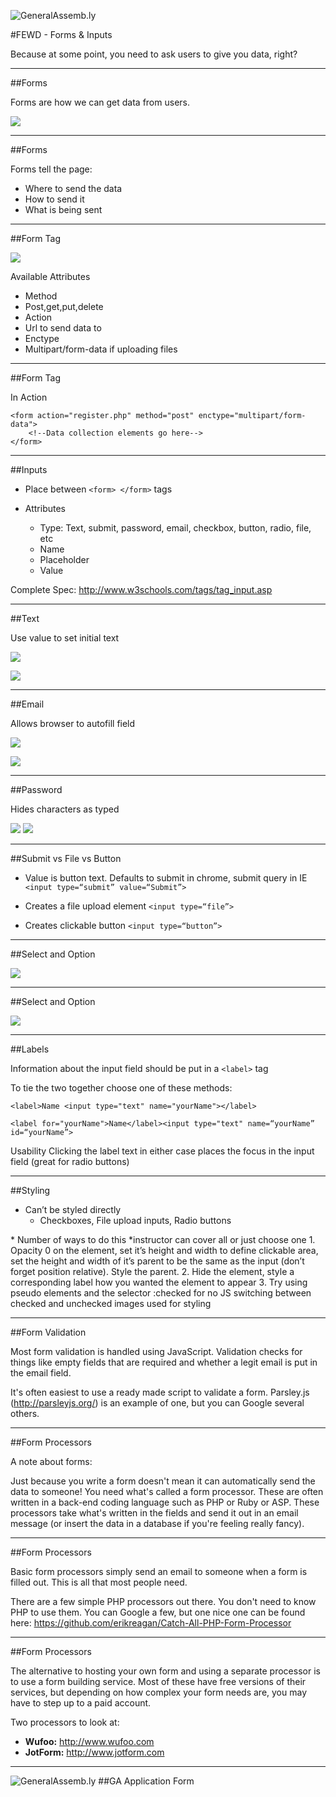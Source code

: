 ![GeneralAssemb.ly](../../img/icons/FEWD_Logo.png)

#FEWD - Forms & Inputs

Because at some point, you need to ask users to give you data, right?

---


##Forms

Forms are how we can get data from users.

![](../../img/unit_2/forms.png)

---

##Forms

Forms tell the page: 

*	Where to send the data
*	How to send it
*	What is being sent

---

##Form Tag

![](../../img/unit_2/form_tag.png)

Available Attributes

*	Method
*	Post,get,put,delete
*	Action
*	Url to send data to
*	Enctype
*	Multipart/form-data if uploading files

---


##Form Tag

In Action

```
<form action="register.php" method="post" enctype="multipart/form-data">
	<!--Data collection elements go here-->
</form>
```

---

##Inputs

*	Place between ```<form> </form>``` tags

*	Attributes
	*	Type: Text, submit, password, email, checkbox, button, radio, file, etc
	*	Name
	*	Placeholder
	*	Value

Complete Spec: http://www.w3schools.com/tags/tag_input.asp

---


##Text

Use value to set initial text


![](../../img/unit_2/text.png)

![](../../img/unit_2/forms.png)

---

##Email

Allows browser to autofill field

![](../../img/unit_2/email_type.png)

![](../../img/unit_2/email.png)


---

##Password

Hides characters as typed

![](../../img/unit_2/password_type.png)
![](../../img/unit_2/password.png)

---

##Submit vs File vs Button

*	Value is button text. Defaults to submit in chrome, submit query in IE ```<input type=“submit” value=“Submit”>```


*	Creates a file upload element ```<input type=“file”>```


*	Creates clickable button ```<input type=“button”>```

---

##Select and Option

![](../../img/unit_2/select.png)

---

##Select and Option

![](../../img/unit_2/select_type.png)

---

##Labels

Information about the input field should be put in a ```<label>``` tag

To tie the two together choose one of these methods:

```<label>Name <input type="text" name="yourName"></label>```

```<label for="yourName">Name</label><input type="text" name=“yourName” id=“yourName”>```

<aside class="notes">
Usability
Clicking the label text in either case places the focus in the input field (great for radio buttons)
</aside>

---

##Styling

*	Can’t be styled directly
	*	Checkboxes, File upload inputs, Radio buttons

<aside class="notes">
*	Number of ways to do this *instructor can cover all or just choose one
	1.	Opacity 0 on the element, set it’s height and width to define clickable area, set the height and width of it’s parent to be the same as the input (don’t forget position relative). Style the parent.
	2.	Hide the element, style a corresponding label how you wanted the element to appear
	3.	Try using pseudo elements and the selector :checked for no JS switching between checked and unchecked images used for styling
</aside>

---


##Form Validation

Most form validation is handled using JavaScript. Validation checks for things like empty fields that are required and whether a legit email is put in the email field.

It's often easiest to use a ready made script to validate a form. Parsley.js (http://parsleyjs.org/) is an example of one, but you can Google several others.

---

##Form Processors

A note about forms:

Just because you write a form doesn't mean it can automatically send the data to someone! You need what's called a form processor. These are often written in a back-end coding language such as PHP or Ruby or ASP. These processors take what's written in the fields and send it out in an email message (or insert the data in a database if you're feeling really fancy).

---

##Form Processors

Basic form processors simply send an email to someone when a form is filled out. This is all that most people need.

There are a few simple PHP processors out there. You don't need to know PHP to use them. You can Google a few, but one nice one can be found here: https://github.com/erikreagan/Catch-All-PHP-Form-Processor

---

##Form Processors

The alternative to hosting your own form and using a separate processor is to use a form building service. Most of these have free versions of their services, but depending on how complex your form needs are, you may have to step up to a paid account.

Two processors to look at:

- **Wufoo:** http://www.wufoo.com
- **JotForm:** http://www.jotform.com

---

![GeneralAssemb.ly](../../img/icons/exercise_icon_md.png)
##GA Application Form